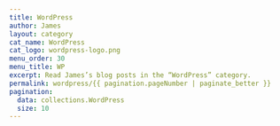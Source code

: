 ```yaml
---
title: WordPress
author: James
layout: category
cat_name: WordPress
cat_logo: wordpress-logo.png
menu_order: 30
menu_title: WP
excerpt: Read James’s blog posts in the “WordPress” category.
permalink: wordpress/{{ pagination.pageNumber | paginate_better }}
pagination:
  data: collections.WordPress
  size: 10
---
```

